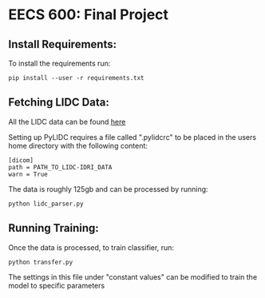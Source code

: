 # EECS 600: Final Project

## Install Requirements:

To install the requirements run:

    pip install --user -r requirements.txt

## Fetching LIDC Data:
All the LIDC data can be found [here](https://wiki.cancerimagingarchive.net/display/Public/LIDC-IDRI)

Setting up PyLIDC requires a file called ".pylidcrc" to be placed in the users home directory with the following content:

```
[dicom]
path = PATH_TO_LIDC-IDRI_DATA
warn = True
```

The data is roughly 125gb and can be processed by running:

```
python lidc_parser.py
```

## Running Training:

Once the data is processed, to train classifier, run:

    python transfer.py
The settings in this file under "constant values" can be modified to train the model to specific parameters